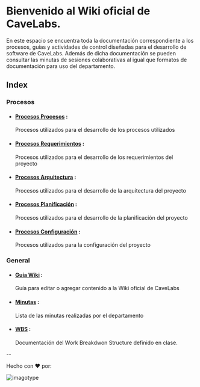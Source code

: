 # Bienvenido al Wiki oficial de CaveLabs.
En este espacio se encuentra toda la documentación correspondiente a los procesos, guías y actividades de control diseñadas para el desarrollo de software de CaveLabs. Además de dicha documentación se pueden consultar las minutas de sesiones colaborativas al igual que formatos de documentación para uso del departamento.

## Index
  ### Procesos
  * #### [Procesos Procesos](https://github.com/CaveLabs-1/Wiki/blob/master/Procesos.md) :
    Procesos utilizados para el desarrollo de los procesos utilizados
  * #### [Procesos Requerimientos](https://github.com/CaveLabs-1/Wiki/blob/master/Requerimientos.md) :
    Procesos utilizados para el desarrollo de los requerimientos del proyecto
  * #### [Procesos Arquitectura](https://github.com/CaveLabs-1/Wiki/blob/master/Arquitectura.md) :
    Procesos utilizados para el desarrollo de la arquitectura del proyecto
  * #### [Procesos Planificación](https://github.com/CaveLabs-1/Wiki/blob/master/Planificacion.md) :
    Procesos utilizados para el desarrollo de la planificación del proyecto
  * #### [Procesos Configuración](https://github.com/CaveLabs-1/Wiki/blob/master/Configuracion.md) :
    Procesos utilizados para la configuración del proyecto
  ### General
  * #### [Guía Wiki](https://github.com/CaveLabs-1/Wiki/blob/master/Guia%20Wiki.md) :
    Guía para editar o agregar contenido a la Wiki oficial de CaveLabs
  * #### [Minutas](https://github.com/CaveLabs-1/Wiki/blob/master/Minutas.md) :
    Lista de las minutas realizadas por el departamento
  * #### [WBS](https://github.com/CaveLabs-1/Wiki/blob/master/WBS.md) :
    Documentación del Work Breakdwon Structure definido en clase.
  
--


Hecho con ❤️ por:


![imagotype](https://i.imgur.com/YELoIPs.png)

